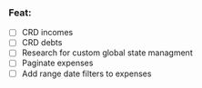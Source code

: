 ### Feat:
  - [ ] CRD incomes
  - [ ] CRD debts
  - [ ] Research for custom global state managment
  - [ ] Paginate expenses
  - [ ] Add range date filters to expenses